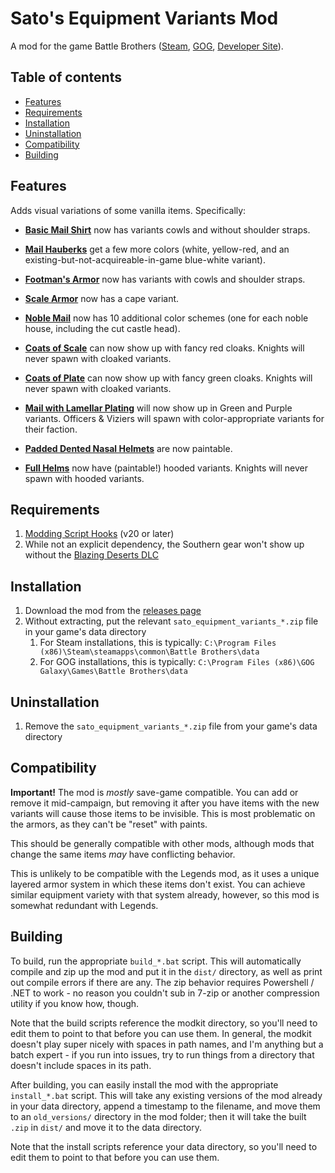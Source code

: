 # Sato's Equipment Variants Mod

A mod for the game Battle Brothers ([Steam](https://store.steampowered.com/app/365360/Battle_Brothers/), [GOG](https://www.gog.com/game/battle_brothers), [Developer Site](http://battlebrothersgame.com/buy-battle-brothers/)).

## Table of contents

-   [Features](#features)
-   [Requirements](#requirements)
-   [Installation](#installation)
-   [Uninstallation](#uninstallation)
-   [Compatibility](#compatibility)
-   [Building](#building)

## Features

Adds visual variations of some vanilla items. Specifically:

- **[Basic Mail Shirt](./screenshots/BasicMailShirtItemCard.png)** now has variants cowls and without shoulder straps.
- **[Mail Hauberks](./screenshots/MailHauberkItemCard.png)** get a few more colors (white, yellow-red, and an existing-but-not-acquireable-in-game blue-white variant).
- **[Footman's Armor](./screenshots/FootmanArmorItemCard.png)** now has variants with cowls and shoulder straps.
- **[Scale Armor](./screenshots/ScaleArmorItemCard.png)** now has a cape variant.
- **[Noble Mail](./screenshots/NobleMailItemCard.png)** now has 10 additional color schemes (one for each noble house, including the cut castle head).
- **[Coats of Scale](./screenshots/CoatOfScalesItemCard.png)** can now show up with fancy red cloaks. Knights will never spawn with cloaked variants.
- **[Coats of Plate](./screenshots/CoatOfPlatesItemCard.png)** can now show up with fancy green cloaks. Knights will never spawn with cloaked variants.
- **[Mail with Lamellar Plating](./screenshots/MailWithLamellarPlatingItemCard.png)** will now show up in Green and Purple variants. Officers & Viziers will spawn with color-appropriate variants for their faction.

- **[Padded Dented Nasal Helmets](./screenshots/PaddedDentedNasalHelmetItemCard.png)** are now paintable.
- **[Full Helms](./screenshots/HoodedFullHelmItemCard.png)** now have (paintable!) hooded variants. Knights will never spawn with hooded variants.

## Requirements

1) [Modding Script Hooks](https://www.nexusmods.com/battlebrothers/mods/42) (v20 or later)
2) While not an explicit dependency, the Southern gear won't show up without the [Blazing Deserts DLC](http://battlebrothersgame.com/blazing-deserts-release/)

## Installation

1) Download the mod from the [releases page](https://github.com/jcsato/sato_equipment_variants_mod/releases/latest)
2) Without extracting, put the relevant `sato_equipment_variants_*.zip` file in your game's data directory
    1) For Steam installations, this is typically: `C:\Program Files (x86)\Steam\steamapps\common\Battle Brothers\data`
    2) For GOG installations, this is typically: `C:\Program Files (x86)\GOG Galaxy\Games\Battle Brothers\data`

## Uninstallation

1) Remove the `sato_equipment_variants_*.zip` file from your game's data directory

## Compatibility

**Important!** The mod is _mostly_ save-game compatible. You can add or remove it mid-campaign, but removing it after you have items with the new variants will cause those items to be invisible. This is most problematic on the armors, as they can't be "reset" with paints.

This should be generally compatible with other mods, although mods that change the same items _may_ have conflicting behavior.

This is unlikely to be compatible with the Legends mod, as it uses a unique layered armor system in which these items don't exist. You can achieve similar equipment variety with that system already, however, so this mod is somewhat redundant with Legends.

## Building

To build, run the appropriate `build_*.bat` script. This will automatically compile and zip up the mod and put it in the `dist/` directory, as well as print out compile errors if there are any. The zip behavior requires Powershell / .NET to work - no reason you couldn't sub in 7-zip or another compression utility if you know how, though.

Note that the build scripts reference the modkit directory, so you'll need to edit them to point to that before you can use them. In general, the modkit doesn't play super nicely with spaces in path names, and I'm anything but a batch expert - if you run into issues, try to run things from a directory that doesn't include spaces in its path.

After building, you can easily install the mod with the appropriate `install_*.bat` script. This will take any existing versions of the mod already in your data directory, append a timestamp to the filename, and move them to an `old_versions/` directory in the mod folder; then it will take the built `.zip` in `dist/` and move it to the data directory.

Note that the install scripts reference your data directory, so you'll need to edit them to point to that before you can use them.
